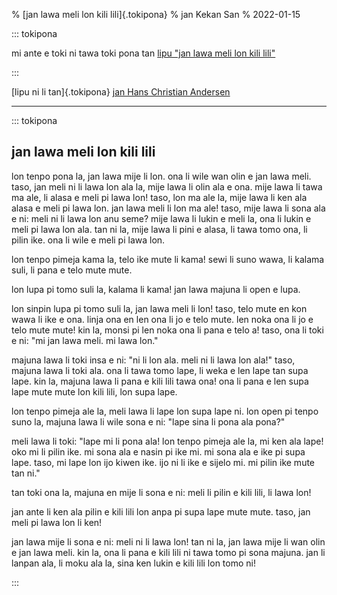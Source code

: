 % [jan lawa meli lon kili lili]{.tokipona}
% jan Kekan San
% 2022-01-15

::: tokipona

mi ante e toki ni tawa toki pona tan [lipu "jan lawa meli lon kili lili"](https://en.wikipedia.org/wiki/The_Princess_and_the_Pea)

:::

[lipu ni li tan]{.tokipona} [jan Hans Christian Andersen](https://en.wikipedia.org/wiki/Hans_Christian_Andersen)

---

::: tokipona

## jan lawa meli lon kili lili

lon tenpo pona la, jan lawa mije li lon.
ona li wile wan olin e jan lawa meli.
taso, jan meli ni li lawa lon ala la, mije lawa li olin ala e ona.
mije lawa li tawa ma ale, li alasa e meli pi lawa lon!
taso, lon ma ale la, mije lawa li ken ala alasa e meli pi lawa lon.
jan lawa meli li lon ma ale!
taso, mije lawa li sona ala e ni:
meli ni li lawa lon anu seme?
mije lawa li lukin e meli la, ona li lukin e meli pi lawa lon ala.
tan ni la, mije lawa li pini e alasa, li tawa tomo ona, li pilin ike.
ona li wile e meli pi lawa lon.

lon tenpo pimeja kama la, telo ike mute li kama!
sewi li suno wawa, li kalama suli, li pana e telo mute mute.

lon lupa pi tomo suli la, kalama li kama!
jan lawa majuna li open e lupa.

lon sinpin lupa pi tomo suli la, jan lawa meli li lon!
taso, telo mute en kon wawa li ike e ona.
linja ona en len ona li jo e telo mute.
len noka ona li jo e telo mute mute!
kin la, monsi pi len noka ona li pana e telo a!
taso, ona li toki e ni: "mi jan lawa meli. mi lawa lon."

majuna lawa li toki insa e ni: "ni li lon ala. meli ni li lawa lon ala!"
taso, majuna lawa li toki ala.
ona li tawa tomo lape, li weka e len lape tan supa lape.
kin la, majuna lawa li pana e kili lili tawa ona!
ona li pana e len supa lape mute mute lon kili lili, lon supa lape.

lon tenpo pimeja ale la, meli lawa li lape lon supa lape ni.
lon open pi tenpo suno la, majuna lawa li wile sona e ni: "lape sina li pona ala pona?"

meli lawa li toki: "lape mi li pona ala!
lon tenpo pimeja ale la, mi ken ala lape!
oko mi li pilin ike.
mi sona ala e nasin pi ike mi.
mi sona ala e ike pi supa lape.
taso, mi lape lon ijo kiwen ike.
ijo ni li ike e sijelo mi.
mi pilin ike mute tan ni."

tan toki ona la, majuna en mije li sona e ni:
meli li pilin e kili lili, li lawa lon!

jan ante li ken ala pilin e kili lili lon anpa pi supa lape mute mute.
taso, jan meli pi lawa lon li ken!

jan lawa mije li sona e ni: meli ni li lawa lon!
tan ni la, jan lawa mije li wan olin e jan lawa meli.
kin la, ona li pana e kili lili ni tawa tomo pi sona majuna.
jan li lanpan ala, li moku ala la, sina ken lukin e kili lili lon tomo ni!

:::
